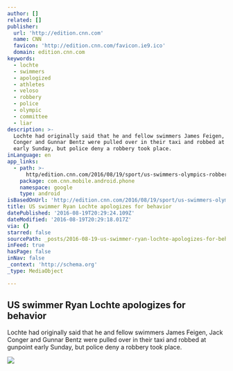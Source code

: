 ```yaml
---
author: []
related: []
publisher:
  url: 'http://edition.cnn.com'
  name: CNN
  favicon: 'http://edition.cnn.com/favicon.ie9.ico'
  domain: edition.cnn.com
keywords:
  - lochte
  - swimmers
  - apologized
  - athletes
  - veloso
  - robbery
  - police
  - olympic
  - committee
  - liar
description: >-
  Lochte had originally said that he and fellow swimmers James Feigen, Jack
  Conger and Gunnar Bentz were pulled over in their taxi and robbed at gunpoint
  early Sunday, but police deny a robbery took place.
inLanguage: en
app_links:
  - path: >-
      http/edition.cnn.com/2016/08/19/sport/us-swimmers-olympics-robbery-questions/index.html
    package: com.cnn.mobile.android.phone
    namespace: google
    type: android
isBasedOnUrl: 'http://edition.cnn.com/2016/08/19/sport/us-swimmers-olympics-robbery-questions'
title: US swimmer Ryan Lochte apologizes for behavior
datePublished: '2016-08-19T20:29:24.109Z'
dateModified: '2016-08-19T20:29:18.017Z'
via: {}
starred: false
sourcePath: _posts/2016-08-19-us-swimmer-ryan-lochte-apologizes-for-behavior.md
inFeed: true
hasPage: false
inNav: false
_context: 'http://schema.org'
_type: MediaObject

---
```

<article style=""><h1>US swimmer Ryan Lochte apologizes for behavior</h1><p>Lochte had originally said that he and fellow swimmers James Feigen, Jack Conger and Gunnar Bentz were pulled over in their taxi and robbed at gunpoint early Sunday, but police deny a robbery took place.</p><img src="http://i2.cdn.turner.com/cnnnext/dam/assets/160818150047-rio-police-presser-large-169.jpg" /></article>